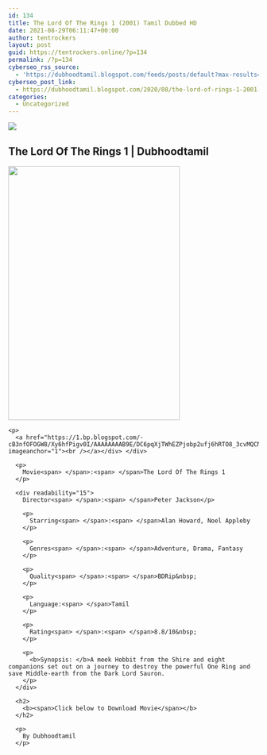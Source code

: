 ```yaml
---
id: 134
title: The Lord Of The Rings 1 (2001) Tamil Dubbed HD
date: 2021-08-29T06:11:47+00:00
author: tentrockers
layout: post
guid: https://tentrockers.online/?p=134
permalink: /?p=134
cyberseo_rss_source:
  - 'https://dubhoodtamil.blogspot.com/feeds/posts/default?max-results=150&start-index=151'
cyberseo_post_link:
  - https://dubhoodtamil.blogspot.com/2020/08/the-lord-of-rings-1-2001-tamil-dubbed-hd.html
categories:
  - Uncategorized
---
```

<div class="media_block">
  <img src="https://1.bp.blogspot.com/-jEDa-6l--cc/Xy6h-v4514I/AAAAAAAAB9M/8vg_EX5M1YAV61NKR27qppiGD41iMsW-QCNcBGAsYHQ/s72-w345-h512-c/unnamed.jpg" class="media_thumbnail" />
</div>

## **<span>The Lord Of The Rings 1 | Dubhoodtamil</span>**

<div class="separator">
  <div class="separator">
    <div class="separator">
      <a href="https://1.bp.blogspot.com/-jEDa-6l--cc/Xy6h-v4514I/AAAAAAAAB9M/8vg_EX5M1YAV61NKR27qppiGD41iMsW-QCNcBGAsYHQ/s512/unnamed.jpg" imageanchor="1"><img loading="lazy" border="0" data-original-height="512" data-original-width="345" height="512" src="https://1.bp.blogspot.com/-jEDa-6l--cc/Xy6h-v4514I/AAAAAAAAB9M/8vg_EX5M1YAV61NKR27qppiGD41iMsW-QCNcBGAsYHQ/w345-h512/unnamed.jpg" width="345" /></a>
    </div>
    
    <p>
      <a href="https://1.bp.blogspot.com/-cB3nfOFOGW8/Xy6hfPigv0I/AAAAAAAAB9E/DC6pqXjTWhEZPjobp2ufj6hRTO8_3cvMQCNcBGAsYHQ/s1500/85%2BA.jpg" imageanchor="1"><br /></a></div> </div> 
      
      <p>
        Movie<span> </span>:<span> </span>The Lord Of The Rings 1
      </p>
      
      <div readability="15">
        Director<span> </span>:<span> </span>Peter Jackson</p> 
        
        <p>
          Starring<span> </span>:<span> </span>Alan Howard, Noel Appleby
        </p>
        
        <p>
          Genres<span> </span>:<span> </span>Adventure, Drama, Fantasy
        </p>
        
        <p>
          Quality<span> </span>:<span> </span>BDRip&nbsp;
        </p>
        
        <p>
          Language:<span> </span>Tamil
        </p>
        
        <p>
          Rating<span> </span>:<span> </span>8.8/10&nbsp;
        </p>
        
        <p>
          <b>Synopsis: </b>A meek Hobbit from the Shire and eight companions set out on a journey to destroy the powerful One Ring and save Middle-earth from the Dark Lord Sauron.
        </p>
      </div>
      
      <h2>
        <b><span>Click below to Download Movie</span></b>
      </h2>
      
      <p>
        By Dubhoodtamil
      </p>